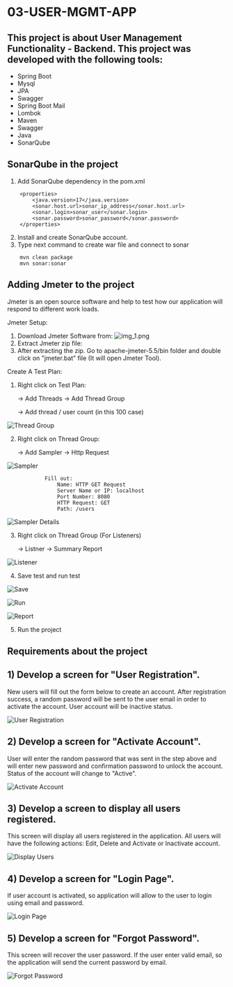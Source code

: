 # 03-USER-MGMT-APP
## This project is about User Management Functionality - Backend. This project was developed with the following tools:
* Spring Boot
* Mysql
* JPA
* Swagger
* Spring Boot Mail
* Lombok
* Maven
* Swagger
* Java
* SonarQube


## SonarQube in the project
1) Add SonarQube dependency in the pom.xml
```
    <properties>
        <java.version>17</java.version>
        <sonar.host.url>sonar_ip_address</sonar.host.url>
        <sonar.login>sonar_user</sonar.login>
        <sonar.password>sonar_password</sonar.password>
    </properties>
```
2) Install and create SonarQube account.
3) Type next command to create war file and connect to sonar
```
    mvn clean package
    mvn sonar:sonar
```


## Adding Jmeter to the project
Jmeter is an open source software and help to test how our application will respond to different work loads.

Jmeter Setup:
1)   Download Jmeter Software from: ![img_1.png](img_1.png)
2) Extract Jmeter zip file:
3) After extracting the zip. Go to apache-jmeter-5.5/bin folder and double click on "jmeter.bat" file (It will open Jmeter Tool).

Create A Test Plan:
1) Right click on Test Plan:

    -> Add Threads -> Add Thread Group

    -> Add thread / user count (in this 100 case)

![Thread Group](https://github.com/felixala/03-USER-MGMT-APP/blob/master/src/main/resources/images/screenshots/jmeter-thread-group.png)

2) Right click on Thread Group:

    -> Add Sampler -> Http Request

![Sampler](https://github.com/felixala/03-USER-MGMT-APP/blob/master/src/main/resources/images/screenshots/jmeter-sampler.png)


				Fill out:
					Name: HTTP GET Request
					Server Name or IP: localhost
					Port Number: 8080
					HTTP Request: GET
					Path: /users

![Sampler Details](https://github.com/felixala/03-USER-MGMT-APP/blob/master/src/main/resources/images/screenshots/jmeter-sampler-details.png)

3) Right click on Thread Group (For Listeners)

    -> Listner -> Summary Report 

![Listener](https://github.com/felixala/03-USER-MGMT-APP/blob/master/src/main/resources/images/screenshots/jmeter-listener.png)

4) Save test and run test

![Save](https://github.com/felixala/03-USER-MGMT-APP/blob/master/src/main/resources/images/screenshots/jmeter-save.png)

![Run](https://github.com/felixala/03-USER-MGMT-APP/blob/master/src/main/resources/images/screenshots/jmeter-run.png)

![Report](https://github.com/felixala/03-USER-MGMT-APP/blob/master/src/main/resources/images/screenshots/jmeter-report.png)

5) Run the project


## Requirements about the project
## 1) Develop a screen for "User Registration".
New users will fill out the form below to create an account. After registration success, a random password will be sent to the user email in order to activate the account. User account will be inactive status.

![User Registration](https://github.com/felixala/03-USER-MGMT-APP/blob/master/src/main/resources/images/screenshots/createAccount.png)

## 2) Develop a screen for "Activate Account".
User will enter the random password that was sent in the step above and will enter new password and confirmation password to unlock the account. Status of the account will change to "Active".

![Activate Account](https://github.com/felixala/03-USER-MGMT-APP/blob/master/src/main/resources/images/screenshots/activateAccount.png)

## 3) Develop a screen to display all users registered.
This screen will display all users registered in the application. All users will have the following actions: Edit, Delete and Activate or Inactivate account.

![Display Users](https://github.com/felixala/03-USER-MGMT-APP/blob/master/src/main/resources/images/screenshots/viewAccount.png)

## 4) Develop a screen for "Login Page".
If user account is activated, so application will allow to the user to login using email and password.

![Login Page](https://github.com/felixala/03-USER-MGMT-APP/blob/master/src/main/resources/images/screenshots/forgotPassword.png)

## 5) Develop a screen for "Forgot Password".
This screen will recover the user password. If the user enter valid email, so the application will send the current password by email.

![Forgot Password](https://github.com/felixala/03-USER-MGMT-APP/blob/master/src/main/resources/images/screenshots/recoverPassword.png)